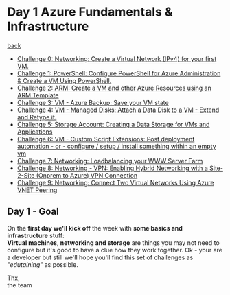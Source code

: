 # Day 1 Azure Fundamentals & Infrastructure

[back](https://github.com/CSA-OCP-GER/azure-developer-college)  

- [Challenge 0: Networking: Create a Virtual Network (IPv4) for your first VM.](challenges/Challenge%200/challenge-0.md)
- [Challenge 1: PowerShell: Configure PowerShell for Azure Administration & Create a VM Using PowerShell.](challenges/Challenge%201/challenge-1.md)
- [Challenge 2: ARM: Create a VM and other Azure Resources using an ARM Template](challenges/Challenge%202/challenge-2.md)
- [Challenge 3: VM - Azure Backup: Save your VM state](challenges/Challenge%203/challenge-3.md)
- [Challenge 4: VM - Managed Disks: Attach a Data Disk to a VM - Extend and Retype it.](challenges/Challenge%204/challenge-4.md)
- [Challenge 5: Storage Account: Creating a Data Storage for VMs and Applications](challenges/Challenge%205/challenge-5.md)
- [Challenge 6: VM - Custom Script Extensions: Post deployment automation - or - configure / setup / install something within an empty vm](challenges/Challenge%206/challenge-6.md)
- [Challenge 7: Networking: Loadbalancing your WWW Server Farm](challenges/Challenge%207/challenge-7.md)
- [Challenge 8: Networking - VPN: Enabling Hybrid Networking with a Site-2-Site (Onprem to Azure) VPN Connection](challenges/Challenge%208/challenge-8.md)
- [Challenge 9: Networking: Connect Two Virtual Networks Using Azure VNET Peering](challenges/Challenge%209/challenge-9.md)

## Day 1 - Goal ##  
On the **first day we'll kick off** the week with **some basics and infrastructure** stuff:  
**Virtual machines, networking and storage** are things you may not need to configure but it's good to have a clue how they work together. 
Ok - your are a developer but still we'll hope you'll find this set of challenges as _"edutaining"_ as possible.  

Thx,  
the team
